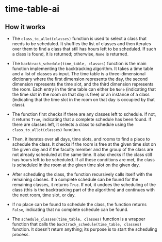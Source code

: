 # time-table-ai

## How it works

- The `class_to_allot(classes)` function is used to select a class that needs to be scheduled. It shuffles the list of classes and then iterates over them to find a class that still has hours left to be scheduled. If such a class is found, it is returned; otherwise, `None` is returned.

- The `backtrack_schedule(time_table, classes)` function is the main function implementing the backtracking algorithm. It takes a time table and a list of classes as input. The time table is a three-dimensional dictionary where the first dimension represents the day, the second dimension represents the time slot, and the third dimension represents the room. Each entry in the time table can either be `None` (indicating that the time slot in the room on that day is free) or an instance of a class (indicating that the time slot in the room on that day is occupied by that class).

- The function first checks if there are any classes left to schedule. If not, it returns `True`, indicating that a complete schedule has been found. If there are classes left, it selects a class to schedule using the `class_to_allot(classes)` function.

- Then, it iterates over all days, time slots, and rooms to find a place to schedule the class. It checks if the room is free at the given time slot on the given day and if the faculty member and the group of the class are not already scheduled at the same time. It also checks if the class still has hours left to be scheduled. If all these conditions are met, the class is scheduled in the room at the given time slot on the given day.

- After scheduling the class, the function recursively calls itself with the remaining classes. If a complete schedule can be found for the remaining classes, it returns `True`. If not, it undoes the scheduling of the class (this is the backtracking part of the algorithm) and continues with the next room, time slot, or day.

- If no place can be found to schedule the class, the function returns `False`, indicating that no complete schedule can be found.

- The `schedule_classes(time_table, classes)` function is a wrapper function that calls the `backtrack_schedule(time_table, classes)` function. It doesn't return anything; its purpose is to start the scheduling process.